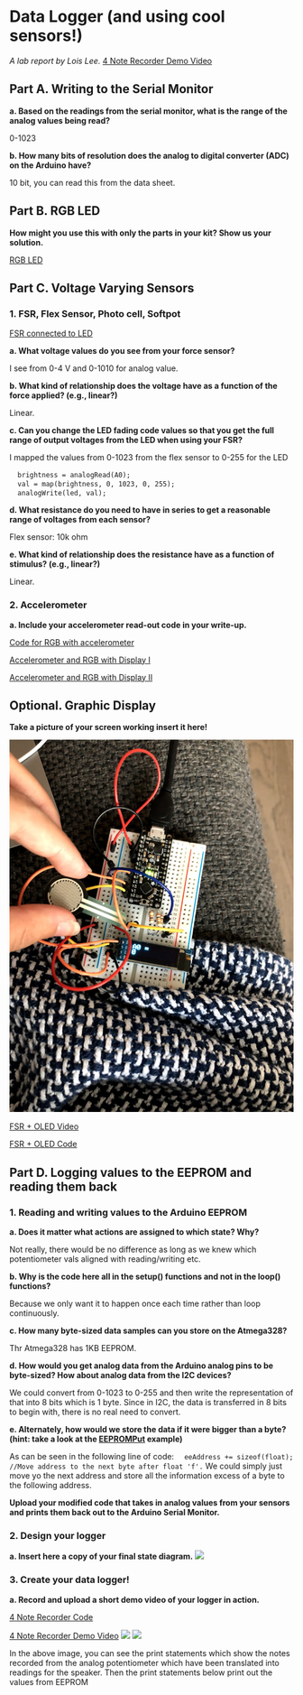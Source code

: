 # Data Logger (and using cool sensors!)

*A lab report by Lois Lee.*
[4 Note Recorder Demo Video](https://drive.google.com/file/d/1QBCjGelbfp8U8jaWn6sWwk0eqCp_2Lgg/view?usp=sharing)


## Part A.  Writing to the Serial Monitor
 
**a. Based on the readings from the serial monitor, what is the range of the analog values being read?**

 0-1023
 
**b. How many bits of resolution does the analog to digital converter (ADC) on the Arduino have?**

10 bit, you can read this from the data sheet.

## Part B. RGB LED

**How might you use this with only the parts in your kit? Show us your solution.**

[RGB LED](https://drive.google.com/file/d/1KxOXqlaJ841rl0ghkCAZdhW91srhOFTb/view?usp=sharing)


## Part C. Voltage Varying Sensors 
 
### 1. FSR, Flex Sensor, Photo cell, Softpot

[FSR connected to LED](https://drive.google.com/file/d/1qX9i05hJwVriUb1L4Uow_C2H4xEfExVn/view?usp=sharing)

**a. What voltage values do you see from your force sensor?**

I see from 0-4 V and 0-1010 for analog value. 

**b. What kind of relationship does the voltage have as a function of the force applied? (e.g., linear?)**

Linear.

**c. Can you change the LED fading code values so that you get the full range of output voltages from the LED when using your FSR?**

I mapped the values from 0-1023 from the flex sensor to 0-255 for the LED

```  
  brightness = analogRead(A0);
  val = map(brightness, 0, 1023, 0, 255);
  analogWrite(led, val);
```

**d. What resistance do you need to have in series to get a reasonable range of voltages from each sensor?**

Flex sensor: 10k ohm

**e. What kind of relationship does the resistance have as a function of stimulus? (e.g., linear?)**

Linear.

### 2. Accelerometer
 
**a. Include your accelerometer read-out code in your write-up.**

[Code for RGB with accelerometer](https://github.com/lois-lee/IDD-Fa19-Lab3/blob/master/accel+disp.ino)

[Accelerometer and RGB with Display I](https://drive.google.com/file/d/1vO_NLwlGVpFAzzwcWWcIxq7nDz3DyJvq/view?usp=sharing)

[Accelerometer and RGB with Display II](https://drive.google.com/file/d/1PHEh3p-tdwJnNnu8z0y6Cf7bUc0lwdtE/view?usp=sharing)

## Optional. Graphic Display

**Take a picture of your screen working insert it here!**

![](1.png)

[FSR + OLED Video](https://drive.google.com/file/d/1xwJhXTCkBJB-e8LdeofHwDhNpxahLR7x/view?usp=sharing)

[FSR + OLED Code](https://github.com/lois-lee/IDD-Fa19-Lab3/blob/master/fsr%2Boled.ino)

## Part D. Logging values to the EEPROM and reading them back
 
### 1. Reading and writing values to the Arduino EEPROM

**a. Does it matter what actions are assigned to which state? Why?**

Not really, there would be no difference as long as we knew which potentiometer vals aligned with reading/writing etc.

**b. Why is the code here all in the setup() functions and not in the loop() functions?**

Because we only want it to happen once each time rather than loop continuously.

**c. How many byte-sized data samples can you store on the Atmega328?**

Thr Atmega328 has 1KB EEPROM.

**d. How would you get analog data from the Arduino analog pins to be byte-sized? How about analog data from the I2C devices?**

We could convert from 0-1023 to 0-255 and then write the representation of that into 8 bits which is 1 byte. Since in I2C, the data is transferred in 8 bits to begin with, there is no real need to convert.

**e. Alternately, how would we store the data if it were bigger than a byte? (hint: take a look at the [EEPROMPut](https://www.arduino.cc/en/Reference/EEPROMPut) example)**

As can be seen in the following line of code:
```  eeAddress += sizeof(float); //Move address to the next byte after float 'f'.```
We could simply just move yo the next address and store all the information excess of a byte to the following address.

**Upload your modified code that takes in analog values from your sensors and prints them back out to the Arduino Serial Monitor.**

### 2. Design your logger
 
**a. Insert here a copy of your final state diagram.**
![](4.png)

### 3. Create your data logger!
 
**a. Record and upload a short demo video of your logger in action.**

[4 Note Recorder Code](data_logger.ino)

[4 Note Recorder Demo Video](https://drive.google.com/file/d/1QBCjGelbfp8U8jaWn6sWwk0eqCp_2Lgg/view?usp=sharing)
![](2.png)
![](3.png)

In the above image, you can see the print statements which show the notes recorded from the analog potentiometer which have been translated into readings for the speaker. Then the print statements below print out the values from EEPROM
